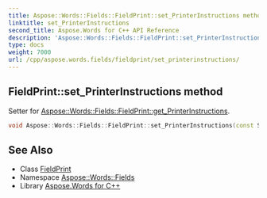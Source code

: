 ```yaml
---
title: Aspose::Words::Fields::FieldPrint::set_PrinterInstructions method
linktitle: set_PrinterInstructions
second_title: Aspose.Words for C++ API Reference
description: 'Aspose::Words::Fields::FieldPrint::set_PrinterInstructions method. Setter for Aspose::Words::Fields::FieldPrint::get_PrinterInstructions in C++.'
type: docs
weight: 7000
url: /cpp/aspose.words.fields/fieldprint/set_printerinstructions/
---
```

## FieldPrint::set_PrinterInstructions method


Setter for [Aspose::Words::Fields::FieldPrint::get_PrinterInstructions](../get_printerinstructions/).

```cpp
void Aspose::Words::Fields::FieldPrint::set_PrinterInstructions(const System::String &value)
```

## See Also

* Class [FieldPrint](../)
* Namespace [Aspose::Words::Fields](../../)
* Library [Aspose.Words for C++](../../../)
